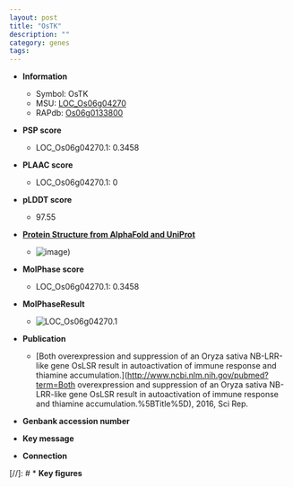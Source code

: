 ```yaml
---
layout: post
title: "OsTK"
description: ""
category: genes
tags: 
---
```


* **Information**  
    + Symbol: OsTK  
    + MSU: [LOC_Os06g04270](http://rice.plantbiology.msu.edu/cgi-bin/ORF_infopage.cgi?orf=LOC_Os06g04270)  
    + RAPdb: [Os06g0133800](http://rapdb.dna.affrc.go.jp/viewer/gbrowse_details/irgsp1?name=Os06g0133800)  

* **PSP score**  
    + LOC_Os06g04270.1: 0.3458 

* **PLAAC score**  
    + LOC_Os06g04270.1: 0 

* **pLDDT score**
    + 97.55

* **[Protein Structure from AlphaFold and UniProt](https://www.uniprot.org/uniprotkb/Q0DEU8/entry#structure)**
    + ![image](https://ricepsp.github.io/images/Q0/AF-Q0DEU8-F1.png))

* **MolPhase score**
    + LOC_Os06g04270.1: 0.3458

* **MolPhaseResult**
    + ![LOC_Os06g04270.1](https://ricepsp.github.io/pictures/LOC_Os06g/LOC_Os06g04270.1.png)

* **Publication**  
    + [Both overexpression and suppression of an Oryza sativa NB-LRR-like gene OsLSR result in autoactivation of immune response and thiamine accumulation.](http://www.ncbi.nlm.nih.gov/pubmed?term=Both overexpression and suppression of an Oryza sativa NB-LRR-like gene OsLSR result in autoactivation of immune response and thiamine accumulation.%5BTitle%5D), 2016, Sci Rep.

* **Genbank accession number**  

* **Key message**  

* **Connection**  

[//]: # * **Key figures**  


